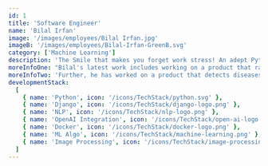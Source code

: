 ```yaml
---
id: 1
title: 'Software Engineer'
name: 'Bilal Irfan'
image: '/images/employees/Bilal Irfan.jpg'
imageB: '/images/employees/Bilal-Irfan-GreenB.svg'
category: ['Machine Learning']
description: 'The Smile that makes you forget work stress! An adept Python developer with extensive knowledge of Django framework & NLP algorithms, while having a strong appetite for outdoor games!'
moreInfoOne: "Bilal's latest work includes working on a product that ranks entities from the Internet. Using Python Django, NLP, Postgresql, Docker, and GitHub, Bilal was able to Integrate and develop REST APIs, implemented ranking algorithms, wrote CronJobs, and integrated Hugging Face Transformer models for NLP."
moreInfoTwo: 'Further, he has worked on a product that detects diseases using Machine Learning Algorithms. Using Django, image processing, Postgresql, and GitHub; he worked on designing and writing database queries along with training the prediction model for accurate detection. He has also worked on a CMS system, creating custom modules for the admin panel, and a summary evaluation feature for the employee using Python Django.'
developmentStack:
  [
    { name: 'Python', icon: '/icons/TechStack/python.svg' },
    { name: 'Django', icon: '/icons/TechStack/django-logo.png' },
    { name: 'NLP', icon: '/icons/TechStack/nlp-logo.png' },
    { name: 'OpenAI Integration', icon: '/icons/TechStack/open-ai-logo.png' },
    { name: 'Docker', icon: '/icons/TechStack/docker-logo.png' },
    { name: 'ML Algo', icon: '/icons/TechStack/machine-learning.png' },
    { name: 'Image Processing', icon: '/icons/TechStack/image-processing.png' },
  ]
---
```

